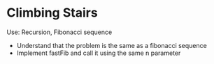 # Climbing Stairs

Use: Recursion, Fibonacci sequence

- Understand that the problem is the same as a fibonacci sequence
- Implement fastFib and call it using the same n parameter

